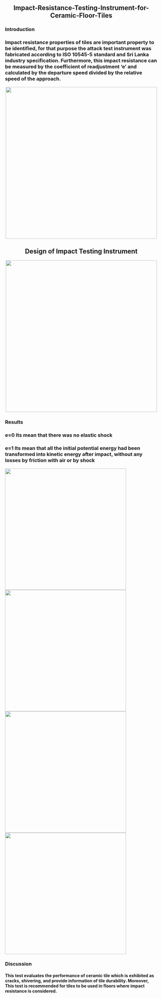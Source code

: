 <h2 align="center"> Impact-Resistance-Testing-Instrument-for-Ceramic-Floor-Tiles</h2>
<h3 align="left">Introduction
  <h3 align="left">Impact resistance properties of tiles are important property to be identified, for that purpose the attack test instrument was fabricated according to ISO 10545-5 standard and Sri Lanka industry specification. Furthermore, this impact resistance can be measured by the coefficient of readjustment ‘e’ and calculated by the departure speed divided by the relative speed of the approach. </h3>
<p align="center">
  <img width="500" src="https://user-images.githubusercontent.com/74568334/125685904-4ec2508c-6c78-41f3-ab21-8ad0dc2b5c34.png">
</p>
<h2 align="center"> Design of Impact Testing Instrument</h2> 
<p align="center">
  <img width="500" src="https://user-images.githubusercontent.com/74568334/125686539-d57830b5-cd8c-4b1c-bbcb-ff607b73ad74.png">
</p> 

<h3 align="left"> Results</h3>
<h3 align="left"> e=0 Its mean that there was no elastic shock</h3>
<h3 align="left"> e=1 Its mean that all the initial potential energy had been transformed into kinetic energy after impact, without any losses by friction with air or by shock</h3>
 

  <p align="left">
  <img width="400" src="https://user-images.githubusercontent.com/74568334/125688007-e6944c6c-c555-4978-9287-7ce66bc19df8.jpg">
  <img width="400" src="https://user-images.githubusercontent.com/74568334/125688009-09af4b99-5fe9-49e4-aab5-edebe85c89d1.jpg">
  <img width="400" src="https://user-images.githubusercontent.com/74568334/125688011-af767a1d-215c-4bda-b3da-443a3a1252a4.jpg">
  <img width="400" src="https://user-images.githubusercontent.com/74568334/125688005-eed626a6-0194-4351-980a-7b17d1544423.jpg">
  
</p> 
  
<h3 align="left">Discussion</h3>
<h4 align="left">This test evaluates the performance of ceramic tile which is exhibited as cracks, shivering, and provide information of tile durability. Moreover, This test is recommended for tiles to be used in floors where impact resistance is considered.</h4>
 
